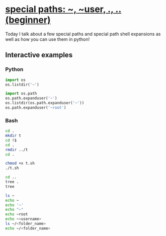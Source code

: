 # [special paths: ~, ~user, ., .. (beginner)](https://youtu.be/lyMQASRha9s)

Today I talk about a few special paths and special path shell expansions as well as how you can use them in python!

## Interactive examples

### Python

```python
import os
os.listdir('~')

import os.path
os.path.expanduser('~')
os.listdir(os.path.expanduser('~'))
os.path.expanduser('~root')
```

### Bash

```bash
cd .
mkdir t
cd !$
cd .
rmdir ../t
cd .

chmod +x t.sh
./t.sh

cd ..
tree .
tree

ls ~
echo ~
echo '~'
echo "~"
echo ~root
echo ~<username>
ls ~/<folder_name>
echo ~/<folder_name>
```

